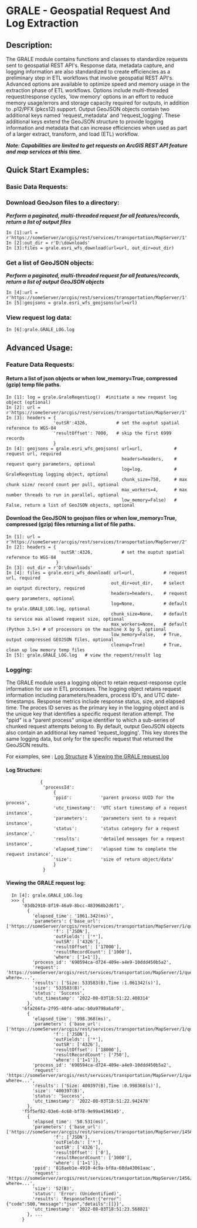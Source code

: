 # GRALE - Geospatial Request And Log Extraction
## Description:
  The GRALE module contains functions and classes to standardize requests sent to geospatial REST API's. Response data, metadata capture, and logging information are also standardized to create efficiencies as a preliminary step in ETL workflows that involve geospatial REST API's.  Advanced options are available to optimize speed and memory usage in the extraction phase of ETL workflows. Options include multi-threaded request/response cycles, 'low memory' options in an effort to reduce memory usage/errors and storage capacity required for outputs, in addition to .p12/PFX (pkcs12) support.  Output GeoJSON objects contain two additional keys named 'request_metadata' and 'request_logging'.  These additional keys extend the GeoJSON structure to provide logging information and metadata that can increase efficiencies when used as part of a larger extract, transform, and load (ETL) workflow.

  ***Note: Capabilities are limited to get requests on ArcGIS REST API feature and map services at this time.*** 
  
## Quick Start Examples:
  ### Basic Data Requests:  
    
  ### Download GeoJson files to a directory:
  ***Perform a paginated, multi-threaded request for all features/records, return a list of output files***
  
    In [1]:url = r'https://someServer/arcgis/rest/services/transportation/MapServer/1'
    In [2]:out_dir = r'D:\downloads'
    In [3]:files = grale.esri_wfs_download(url=url, out_dir=out_dir)
    
  ### Get a list of GeoJSON objects:
  ***Perform a paginated, multi-threaded request for all features/records, return a list of output GeoJSON objects***
  
    In [4]:url = r'https://someServer/arcgis/rest/services/transportation/MapServer/1'
    In [5]:geojsons = grale.esri_wfs_geojsons(url=url)
    
  ### View request log data:
    In [6]:grale.GRALE_LOG.log
    
## Advanced Usage:

### Feature Data Requests:
  #### Return a list of json objects or when low_memory=True, compressed (gzip) temp file paths.

    In [1]: log = grale.GraleReqestLog()  #initiate a new request log object (optional)
    In [2]: url = r'https://someServer/arcgis/rest/services/transportation/MapServer/1'
    In [3]: headers = {
                      'outSR':4326,           # set the ouptut spatial reference to WGS-84
                      'resultOffset': 7000,   # skip the first 6999 records
                      }
    In [4]: geojsons = grale.esri_wfs_geojsons( url=url,            # request url, required
                                                headers=headers,    # request query parameters, optional
                                                log=log,            # GraleReqestLog logging object, optional
                                                chunk_size=750,     # max chunk size/ record count per pull, optional
                                                max_workers=4,      # max number threads to run in parallel, optional
                                                low_memory=False)   # False, return a list of GeoJSON objects, optional
                                                
  #### Download the GeoJSON to geojson files or when low_memory=True, compressed (gzip) files returning a list of file paths.
    In [1]: url = r'https://someServer/arcgis/rest/services/transportation/MapServer/2'
    In [2]: headers = {
                        'outSR':4326,           # set the ouptut spatial reference to WGS-84
                       }
    In [3]: out_dir = r'D:\downloads'
    In [4]: files = grale.esri_wfs_download( url=url,           # request url, required
                                            out_dir=out_dir,    # select an ouptput directory, required   
                                            headers=headers,    # request query parameters, optional
                                            log=None,           # default to grale.GRALE_LOG.log, optional
                                            chunk_size=None,    # default to service max allowed request size, optional
                                            max_workers=None,   # default (Python 3.5+) # of processors on the machine X by 5, optional
                                            low_memory=False,   # True, output compressed GEOJSON files, optional
                                            cleanup=True)       # True, clean up low memory temp files 
    In [5]: grale.GRALE_LOG.log   # view the request/result log
    
### Logging:
  The GRALE module uses a logging object to retain request-response cycle information for use in ETL processes.  The logging object retains request information     including parameters/headers, process ID's, and  UTC date-timestamps.  Response metrics include response status, size, and elapsed time. The proces ID serves as the primary key in the logging object and is the unique key that identifies a specific request iteration attempt.  The "ppid" is a "parent process" unique identifier  to which a sub-series of chunked request attempts belong to.  By default, output GeoJSON objects also contain an additional key named 'request_logging'.  This key stores the same logging data, but only for the specific request that returned the GeoJSON results.
  
  For examples, see :  [Log Structure](#log-structure) & [Viewing the GRALE request log](#viewing-the-grale-request-log)
#### Log Structure:
                 {
                  'processId':
                      {
                      'ppid':           'parent process UUID for the process', 
                      'utc_timestamp':  'UTC start timestamp of a request instance', 
                      'parameters':     'parameters sent to a request instance',   
                      'status':         'status category for a request instance','  
                      'results':        'detailed messages for a request instance',
                      'elapsed_time':   'elapsed time to complete the request instance',
                      'size':           'size of return object/data'
                      }
                  }
                
  #### Viewing the GRALE request log:
      In [4]: grale.GRALE_LOG.log
      >>> {
          '03db2910-8f19-46a9-8bcc-483968b2d6f1',
            {	
              'elapsed_time': '1061.342(ms)',
              'parameters': {'base_url': ['https://someServer/arcgis/rest/services/transportation/MapServer/1/query'],
                      'f': ['JSON'],
                      'outFields': ['*'],
                      'outSR': ['4326'],
                      'resultOffset': ['17000'],
                      'resultRecordCount': ['1000'],
                      'where': ['1=1']},
              'process_id': '690594ca-d724-409e-a4e9-10ddd450b5a2',
              'request': 'https://someServer/arcgis/rest/services/transportation/MapServer/1/query?where=...',
              'results': ['Size: 533583(B),Time :1.061342(s)'],
              'size': '533583(B)',
              'status': 'Success',
              'utc_timestamp': '2022-08-03T18:51:22.408314'
            },
          '6fa266fa-2f95-40f4-adac-b0a9798a6af0',
            {
              'elapsed_time': '998.368(ms)',
              'parameters': {'base_url': ['https://someServer/arcgis/rest/services/transportation/MapServer/1/query'],
                      'f': ['JSON'],
                      'outFields': ['*'],
                      'outSR': ['4326'],
                      'resultOffset': ['18000'],
                      'resultRecordCount': ['750'],
                      'where': ['1=1']},
              'process_id': '690594ca-d724-409e-a4e9-10ddd450b5a2',
              'request': 'https://someServer/arcgis/rest/services/transportation/MapServer/1/query?where=...',
              'results': ['Size: 400397(B),Time :0.998368(s)'],
              'size': '400397(B)',
              'status': 'Success',
              'utc_timestamp': '2022-08-03T18:51:22.942478'
            },
          'f5f5ef82-03e6-4c68-bf78-9e99a4196145',
            {
              'elapsed_time': '50.531(ms)',
              'parameters': {'base_url': ['https://someServer/arcgis/rest/services/transportation/MapServer/1456/query'],
                      'f': ['JSON'],
                      'outFields': ['*'],
                      'outSR': ['4326'],
                      'resultOffset': ['0'],
                      'resultRecordCount': ['3000'],
                      'where': ['1=1']},
              'ppid': '818aeb1e-4910-4c9a-bf8a-68da43061aac',
              'request': 'https://someServer/arcgis/rest/services/transportation/MapServer/1456/query?where=...',
              'size': '52(B)',
              'status': 'Error: (Unidentified)',
              'results': 'ResponseText:{"error":{"code":500,"message":"json","details":[]}}',
              'utc_timestamp': '2022-08-03T18:51:23.568821'
            }, ...
          }
